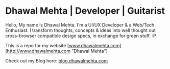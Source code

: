 # Dhawal Mehta | Developer | Guitarist

Hello, My name is Dhawal Mehta. I'm a UI/UX Developer & a Web/Tech Enthusiast. I transform thoughts, concepts & ideas into well thought out cross-browser compatible design specs, in exchange for green stuff. :P

This is a repo for my website [www.dhawalmehta.com](http://www.dhawalmehta.com "Dhawal Mehta")

Check out my Blog here: [blog.dhawalmehta.com](http://blog.dhawalmehta.com "Dhawal Mehta's Blog")
